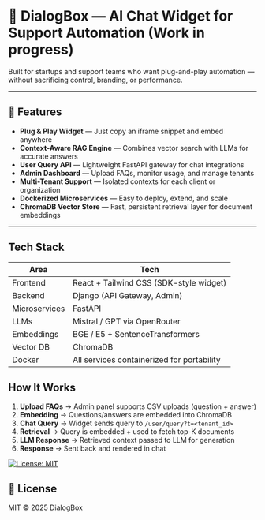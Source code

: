 # 💬 DialogBox — AI Chat Widget for Support Automation (Work in progress)

Built for startups and support teams who want plug-and-play automation — without sacrificing control, branding, or performance.

---

## 🚀 Features

-  **Plug & Play Widget** — Just copy an iframe snippet and embed anywhere
-  **Context-Aware RAG Engine** — Combines vector search with LLMs for accurate answers
-  **User Query API** — Lightweight FastAPI gateway for chat integrations
-  **Admin Dashboard** — Upload FAQs, monitor usage, and manage tenants
-  **Multi-Tenant Support** — Isolated contexts for each client or organization
-  **Dockerized Microservices** — Easy to deploy, extend, and scale
-  **ChromaDB Vector Store** — Fast, persistent retrieval layer for document embeddings

---

## Tech Stack

| Area         | Tech |
|--------------|------|
| Frontend     | React + Tailwind CSS (SDK-style widget) |
| Backend      | Django (API Gateway, Admin) |
| Microservices| FastAPI |
| LLMs         | Mistral / GPT via OpenRouter |
| Embeddings   | BGE / E5 + SentenceTransformers |
| Vector DB    | ChromaDB |
| Docker       | All services containerized for portability |



## How It Works

1. **Upload FAQs** → Admin panel supports CSV uploads (question + answer)
2. **Embedding** → Questions/answers are embedded into ChromaDB
3. **Chat Query** → Widget sends query to `/user/query?t=<tenant_id>`
4. **Retrieval** → Query is embedded + used to fetch top-K documents
5. **LLM Response** → Retrieved context passed to LLM for generation
6. **Response** → Sent back and rendered in chat


[![License: MIT](https://img.shields.io/badge/License-MIT-yellow.svg)](https://opensource.org/licenses/MIT)

## 📝 License

MIT © 2025 DialogBox
